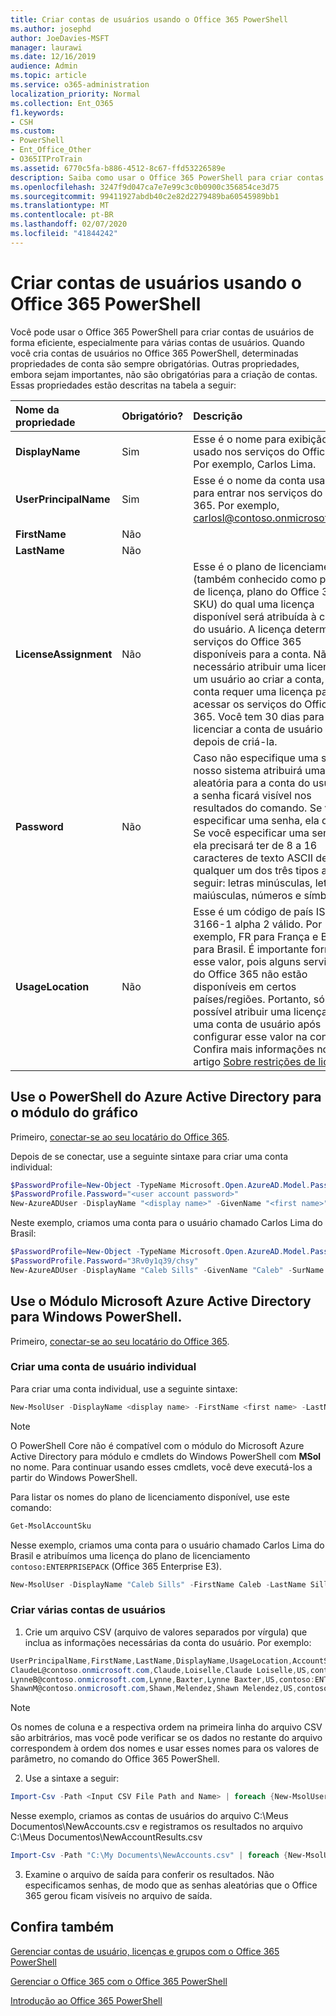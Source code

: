 ```yaml
---
title: Criar contas de usuários usando o Office 365 PowerShell
ms.author: josephd
author: JoeDavies-MSFT
manager: laurawi
ms.date: 12/16/2019
audience: Admin
ms.topic: article
ms.service: o365-administration
localization_priority: Normal
ms.collection: Ent_O365
f1.keywords:
- CSH
ms.custom:
- PowerShell
- Ent_Office_Other
- O365ITProTrain
ms.assetid: 6770c5fa-b886-4512-8c67-ffd53226589e
description: Saiba como usar o Office 365 PowerShell para criar contas de usuários no Office 365.
ms.openlocfilehash: 3247f9d047ca7e7e99c3c0b0900c356854ce3d75
ms.sourcegitcommit: 99411927abdb40c2e82d2279489ba60545989bb1
ms.translationtype: MT
ms.contentlocale: pt-BR
ms.lasthandoff: 02/07/2020
ms.locfileid: "41844242"
---
```

# <a name="create-user-accounts-with-office-365-powershell"></a>Criar contas de usuários usando o Office 365 PowerShell

Você pode usar o Office 365 PowerShell para criar contas de usuários de forma eficiente, especialmente para várias contas de usuários. Quando você cria contas de usuários no Office 365 PowerShell, determinadas propriedades de conta são sempre obrigatórias. Outras propriedades, embora sejam importantes, não são obrigatórias para a criação de contas. Essas propriedades estão descritas na tabela a seguir:
  
|**Nome da propriedade**|**Obrigatório?**|**Descrição**|
|:-----|:-----|:-----|
|**DisplayName** <br/> |Sim  <br/> |Esse é o nome para exibição usado nos serviços do Office 365. Por exemplo, Carlos Lima.  <br/> |
|**UserPrincipalName** <br/> |Sim  <br/> |Esse é o nome da conta usado para entrar nos serviços do Office 365. Por exemplo, carlosl@contoso.onmicrosoft.com.  <br/> |
|**FirstName** <br/> |Não  <br/> ||
|**LastName** <br/> |Não  <br/> ||
|**LicenseAssignment** <br/> |Não  <br/> |Esse é o plano de licenciamento (também conhecido como plano de licença, plano do Office 365 ou SKU) do qual uma licença disponível será atribuída à conta do usuário. A licença determina os serviços do Office 365 disponíveis para a conta. Não é necessário atribuir uma licença a um usuário ao criar a conta, mas a conta requer uma licença para acessar os serviços do Office 365. Você tem 30 dias para licenciar a conta de usuário depois de criá-la. |
|**Password** <br/> |Não  <br/> | Caso não especifique uma senha, nosso sistema atribuirá uma senha aleatória para a conta do usuário e a senha ficará visível nos resultados do comando. Se você especificar uma senha, ela deverá Se você especificar uma senha, ela precisará ter de 8 a 16 caracteres de texto ASCII de qualquer um dos três tipos a seguir: letras minúsculas, letras maiúsculas, números e símbolos. <br/> |
|**UsageLocation** <br/> |Não  <br/> |Esse é um código de país ISO 3166-1 alpha 2 válido. Por exemplo, FR para França e BR para Brasil. É importante fornecer esse valor, pois alguns serviços do Office 365 não estão disponíveis em certos países/regiões. Portanto, só será possível atribuir uma licença a uma conta de usuário após configurar esse valor na conta. Confira mais informações no artigo [Sobre restrições de licença](https://go.microsoft.com/fwlink/p/?LinkId=691730).<br/> |
   

## <a name="use-the-azure-active-directory-powershell-for-graph-module"></a>Use o PowerShell do Azure Active Directory para o módulo do gráfico

Primeiro, [conectar-se ao seu locatário do Office 365](connect-to-office-365-powershell.md#connect-with-the-azure-active-directory-powershell-for-graph-module).

Depois de se conectar, use a seguinte sintaxe para criar uma conta individual:
  
```powershell
$PasswordProfile=New-Object -TypeName Microsoft.Open.AzureAD.Model.PasswordProfile
$PasswordProfile.Password="<user account password>"
New-AzureADUser -DisplayName "<display name>" -GivenName "<first name>" -SurName "<last name>" -UserPrincipalName <sign-in name> -UsageLocation <ISO 3166-1 alpha-2 country code> -MailNickName <mailbox name> -PasswordProfile $PasswordProfile -AccountEnabled $true
```

Neste exemplo, criamos uma conta para o usuário chamado Carlos Lima do Brasil:
  
```powershell
$PasswordProfile=New-Object -TypeName Microsoft.Open.AzureAD.Model.PasswordProfile
$PasswordProfile.Password="3Rv0y1q39/chsy"
New-AzureADUser -DisplayName "Caleb Sills" -GivenName "Caleb" -SurName "Sills" -UserPrincipalName calebs@contoso.onmicrosoft.com -UsageLocation US -MailNickName calebs -PasswordProfile $PasswordProfile -AccountEnabled $true
```

## <a name="use-the-microsoft-azure-active-directory-module-for-windows-powershell"></a>Use o Módulo Microsoft Azure Active Directory para Windows PowerShell.

Primeiro, [conectar-se ao seu locatário do Office 365](connect-to-office-365-powershell.md#connect-with-the-microsoft-azure-active-directory-module-for-windows-powershell).

### <a name="create-an-individual-user-account"></a>Criar uma conta de usuário individual

Para criar uma conta individual, use a seguinte sintaxe:
  
```powershell
New-MsolUser -DisplayName <display name> -FirstName <first name> -LastName <last name> -UserPrincipalName <sign-in name> -UsageLocation <ISO 3166-1 alpha-2 country code> -LicenseAssignment <licensing plan name> [-Password <Password>]
```

>[!Note]
>O PowerShell Core não é compatível com o módulo do Microsoft Azure Active Directory para módulo e cmdlets do Windows PowerShell com **MSol** no nome. Para continuar usando esses cmdlets, você deve executá-los a partir do Windows PowerShell.
>

Para listar os nomes do plano de licenciamento disponível, use este comando:

````powershell
Get-MsolAccountSku
````

Nesse exemplo, criamos uma conta para o usuário chamado Carlos Lima do Brasil e atribuímos uma licença do plano de licenciamento `contoso:ENTERPRISEPACK` (Office 365 Enterprise E3).
  
```powershell
New-MsolUser -DisplayName "Caleb Sills" -FirstName Caleb -LastName Sills -UserPrincipalName calebs@contoso.onmicrosoft.com -UsageLocation US -LicenseAssignment contoso:ENTERPRISEPACK
```

### <a name="create-multiple-user-accounts"></a>Criar várias contas de usuários

1. Crie um arquivo CSV (arquivo de valores separados por vírgula) que inclua as informações necessárias da conta do usuário. Por exemplo:
    
  ```powershell
  UserPrincipalName,FirstName,LastName,DisplayName,UsageLocation,AccountSkuId
  ClaudeL@contoso.onmicrosoft.com,Claude,Loiselle,Claude Loiselle,US,contoso:ENTERPRISEPACK
  LynneB@contoso.onmicrosoft.com,Lynne,Baxter,Lynne Baxter,US,contoso:ENTERPRISEPACK
  ShawnM@contoso.onmicrosoft.com,Shawn,Melendez,Shawn Melendez,US,contoso:ENTERPRISEPACK
  ```

 > [!NOTE]
>Os nomes de coluna e a respectiva ordem na primeira linha do arquivo CSV são arbitrários, mas você pode verificar se os dados no restante do arquivo correspondem à ordem dos nomes e usar esses nomes para os valores de parâmetro, no comando do Office 365 PowerShell.
    
2. Use a sintaxe a seguir:
    
  ```powershell
  Import-Csv -Path <Input CSV File Path and Name> | foreach {New-MsolUser -DisplayName $_.DisplayName -FirstName $_.FirstName -LastName $_.LastName -UserPrincipalName $_.UserPrincipalName -UsageLocation $_.UsageLocation -LicenseAssignment $_.AccountSkuId [-Password $_.Password]} | Export-Csv -Path <Output CSV File Path and Name>
  ```

Nesse exemplo, criamos as contas de usuários do arquivo C:\Meus Documentos\NewAccounts.csv e registramos os resultados no arquivo C:\Meus Documentos\NewAccountResults.csv
    
  ```powershell
  Import-Csv -Path "C:\My Documents\NewAccounts.csv" | foreach {New-MsolUser -DisplayName $_.DisplayName -FirstName $_.FirstName -LastName $_.LastName -UserPrincipalName $_.UserPrincipalName -UsageLocation $_.UsageLocation -LicenseAssignment $_.AccountSkuId} | Export-Csv -Path "C:\My Documents\NewAccountResults.csv"
  ```

3. Examine o arquivo de saída para conferir os resultados. Não especificamos senhas, de modo que as senhas aleatórias que o Office 365 gerou ficam visíveis no arquivo de saída.
    
## <a name="see-also"></a>Confira também

[Gerenciar contas de usuário, licenças e grupos com o Office 365 PowerShell](manage-user-accounts-and-licenses-with-office-365-powershell.md)
  
[Gerenciar o Office 365 com o Office 365 PowerShell](manage-office-365-with-office-365-powershell.md)
  
[Introdução ao Office 365 PowerShell](getting-started-with-office-365-powershell.md)
